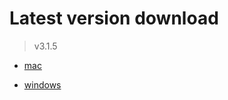 # Latest version download

> v3.1.5

- [mac](https://github.com/train-snkrs/pkgs/raw/master/account-train-3.1.5.dmg)

- [windows](https://github.com/train-snkrs-backup/pkgs/raw/master/account-train%20Setup%203.1.5.exe)
